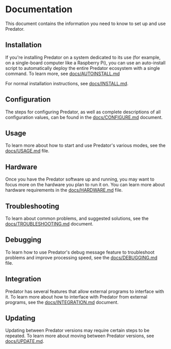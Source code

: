 # Documentation

This document contains the information you need to know to set up and use Predator.


## Installation

If you're installing Predator on a system dedicated to its use (for example, on a single-board computer like a Raspberry Pi), you can use an auto-install script to automatically deploy the entire Predator ecosystem with a single command. To learn more, see [docs/AUTOINSTALL.md](docs/AUTOINSTALL.md)

For normal installation instructions, see [docs/INSTALL.md](docs/INSTALL.md).


## Configuration

The steps for configuring Predator, as well as complete descriptions of all configuration values, can be found in the [docs/CONFIGURE.md](docs/CONFIGURE.md) document.


## Usage

To learn more about how to start and use Predator's various modes, see the [docs/USAGE.md](docs/USAGE.md) file.


## Hardware

Once you have the Predator software up and running, you may want to focus more on the hardware you plan to run it on. You can learn more about hardware requirements in the [docs/HARDWARE.md](docs/HARDWARE.md) file.


## Troubleshooting

To learn about common problems, and suggested solutions, see the [docs/TROUBLESHOOTING.md](docs/TROUBLESHOOTING.md) document.


## Debugging

To learn how to use Predator's debug message feature to troubleshoot problems and improve processing speed, see the [docs/DEBUGGING.md](docs/DEBUGGING.md) file.


## Integration

Predator has several features that allow external programs to interface with it. To learn more about how to interface with Predator from external programs, see the [docs/INTEGRATION.md](docs/INTEGRATION.md) document.


## Updating

Updating between Predator versions may require certain steps to be repeated. To learn more about moving between Predator versions, see [docs/UPDATE.md](docs/UPDATE.md).
